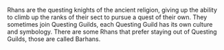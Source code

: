 Rhans are the questing knights of the ancient religion, giving up the ability to climb up the ranks of their sect to pursue a quest of their own. They sometimes join Questing Guilds, each Questing Guild has its own culture and symbology. There are some Rhans that prefer staying out of Questing Guilds, those are called Barhans.